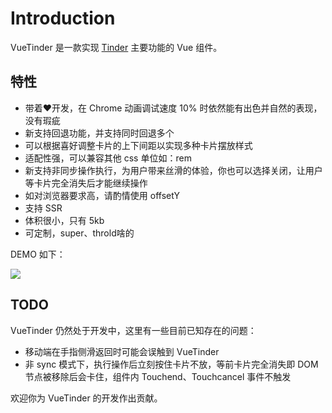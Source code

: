 # Introduction

VueTinder 是一款实现 [Tinder](https://tinder.com) 主要功能的 Vue 组件。

## 特性

- 带着❤️开发，在 Chrome 动画调试速度 10% 时依然能有出色并自然的表现，没有瑕疵
- 新支持回退功能，并支持同时回退多个
- 可以根据喜好调整卡片的上下间距以实现多种卡片摆放样式
- 适配性强，可以兼容其他 css 单位如：rem
- 新支持非同步操作执行，为用户带来丝滑的体验，你也可以选择关闭，让用户等卡片完全消失后才能继续操作
- 如对浏览器要求高，请酌情使用 offsetY
- 支持 SSR
- 体积很小，只有 5kb
- 可定制，super、throld啥的

DEMO 如下：

![](https://raw.githubusercontent.com/shanlh/vue-tinder/master/.gitbook/assets/ping-mu-lu-zhi-2019101713.19.47-2.gif)

## TODO

VueTinder 仍然处于开发中，这里有一些目前已知存在的问题：

- 移动端在手指侧滑返回时可能会误触到 VueTinder
- 非 sync 模式下，执行操作后立刻按住卡片不放，等前卡片完全消失即 DOM 节点被移除后会卡住，组件内 Touchend、Touchcancel 事件不触发

欢迎你为 VueTinder 的开发作出贡献。